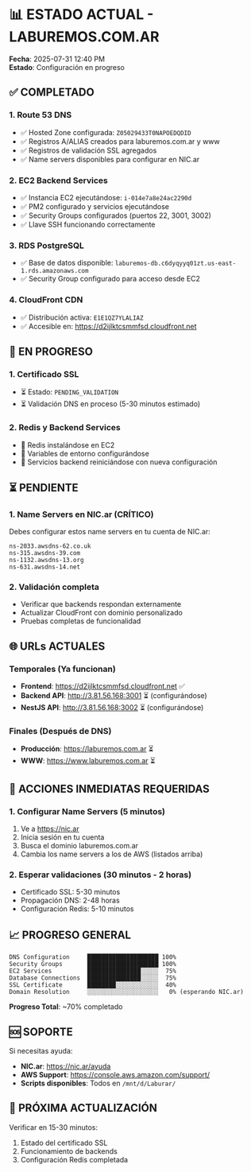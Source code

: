 # 📊 ESTADO ACTUAL - LABUREMOS.COM.AR

**Fecha**: 2025-07-31 12:40 PM  
**Estado**: Configuración en progreso

## ✅ COMPLETADO

### 1. **Route 53 DNS**
- ✅ Hosted Zone configurada: `Z05029433T0NAPOEDQDID`
- ✅ Registros A/ALIAS creados para laburemos.com.ar y www
- ✅ Registros de validación SSL agregados
- ✅ Name servers disponibles para configurar en NIC.ar

### 2. **EC2 Backend Services**
- ✅ Instancia EC2 ejecutándose: `i-014e7a8e24ac2290d`
- ✅ PM2 configurado y servicios ejecutándose
- ✅ Security Groups configurados (puertos 22, 3001, 3002)
- ✅ Llave SSH funcionando correctamente

### 3. **RDS PostgreSQL**
- ✅ Base de datos disponible: `laburemos-db.c6dyqyyq01zt.us-east-1.rds.amazonaws.com`
- ✅ Security Group configurado para acceso desde EC2

### 4. **CloudFront CDN**
- ✅ Distribución activa: `E1E1QZ7YLALIAZ`
- ✅ Accesible en: https://d2ijlktcsmmfsd.cloudfront.net

## 🔄 EN PROGRESO

### 1. **Certificado SSL**
- ⏳ Estado: `PENDING_VALIDATION`
- ⏳ Validación DNS en proceso (5-30 minutos estimado)

### 2. **Redis y Backend Services**
- 🔄 Redis instalándose en EC2
- 🔄 Variables de entorno configurándose
- 🔄 Servicios backend reiniciándose con nueva configuración

## ⏳ PENDIENTE

### 1. **Name Servers en NIC.ar** (CRÍTICO)
Debes configurar estos name servers en tu cuenta de NIC.ar:
```
ns-2033.awsdns-62.co.uk
ns-315.awsdns-39.com
ns-1132.awsdns-13.org
ns-631.awsdns-14.net
```

### 2. **Validación completa**
- Verificar que backends respondan externamente
- Actualizar CloudFront con dominio personalizado
- Pruebas completas de funcionalidad

## 🌐 URLs ACTUALES

### Temporales (Ya funcionan)
- **Frontend**: https://d2ijlktcsmmfsd.cloudfront.net ✅
- **Backend API**: http://3.81.56.168:3001 ⏳ (configurándose)
- **NestJS API**: http://3.81.56.168:3002 ⏳ (configurándose)

### Finales (Después de DNS)
- **Producción**: https://laburemos.com.ar ⏳
- **WWW**: https://www.laburemos.com.ar ⏳

## 🚨 ACCIONES INMEDIATAS REQUERIDAS

### 1. **Configurar Name Servers** (5 minutos)
1. Ve a https://nic.ar
2. Inicia sesión en tu cuenta
3. Busca el dominio laburemos.com.ar
4. Cambia los name servers a los de AWS (listados arriba)

### 2. **Esperar validaciones** (30 minutos - 2 horas)
- Certificado SSL: 5-30 minutos
- Propagación DNS: 2-48 horas
- Configuración Redis: 5-10 minutos

## 📈 PROGRESO GENERAL

```
DNS Configuration     ████████████████████ 100%
Security Groups       ████████████████████ 100%
EC2 Services          ███████████████░░░░░  75%
Database Connections  ███████████████░░░░░  75%
SSL Certificate       ████████░░░░░░░░░░░░  40%
Domain Resolution     ░░░░░░░░░░░░░░░░░░░░   0% (esperando NIC.ar)
```

**Progreso Total**: ~70% completado

## 🆘 SOPORTE

Si necesitas ayuda:
- **NIC.ar**: https://nic.ar/ayuda
- **AWS Support**: https://console.aws.amazon.com/support/
- **Scripts disponibles**: Todos en `/mnt/d/Laburar/`

## 📝 PRÓXIMA ACTUALIZACIÓN

Verificar en 15-30 minutos:
1. Estado del certificado SSL
2. Funcionamiento de backends
3. Configuración Redis completada